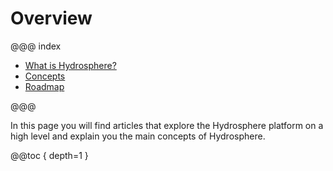
# Overview 

@@@ index

* [What is Hydrosphere?](what-hydrosphere.md)
* [Concepts](concepts.md)
* [Roadmap](roadmap.md)

@@@

In this page you will find articles that explore the Hydrosphere platform on a high level and explain you the main concepts of Hydrosphere. 

@@toc { depth=1 }